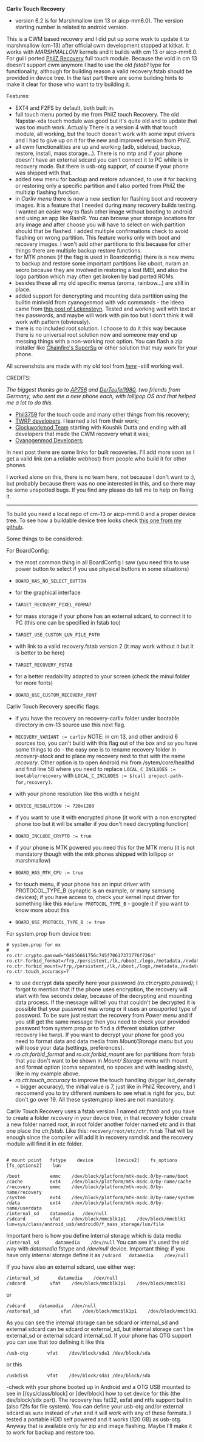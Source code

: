 **Carliv Touch Recovery**

- version 6.2 is for Marshmallow (cm 13 or aicp-mm6.0).
The version starting number is related to android version.

This is a CWM based recovery and I did put up some work to update it to marshmallow (cm-13) after official cwm development stopped at kitkat. It works with *MARSHMALLOW* kernels and it builds with cm 13 or aicp-mm6.0. 
For gui I ported [PhilZ Recovery](http://forum.xda-developers.com/showthread.php?t=2201860) full touch module. 
Because the vold in cm 13 doesn't support cwm anymore I had to use the old *fstab1* type for functionality, although for building reason a valid recovery.fstab should be provided in device tree. In the last part there are some building hints to make it clear for those who want to try building it.

Features:
- EXT4 and F2FS by default, both built in.
- full touch menu ported by me from PhilZ touch Recovery. The old Napstar-xda touch module was good but it's quite old and to update that was too much work. Actually There is a version 4 with that touch module, all working, but the touch doesn't work with some input drivers and I had to give up on it for the new and improved version from PhilZ.
- all cwm functionalities are up and working (adb, sideload, backup, restore, install, mass storage...). There is no mtp and if your phone doesn't have an external sdcard you can't connect it to PC while is in recovery mode. But there is usb-otg support, of course if your phone was shipped with that.
- added new menu for backup and restore advanced, to use it for backing or restoring only a specific partition and I also ported from PhilZ the multizip flashing function.
- in *Carliv menu* there is now a new section for flashing boot and recovery images. It is a feature that I needed during many recovery builds testing. I wanted an easier way to flash other image without booting to android and using an app like RashR. You can browse your storage locations for any image and after choose you will have to select on wich partition should  that be flashed. I added multiple confirmations check to avoid flashing on wrong partition. This feature works only with boot and recovery images. I won't add other partitions to this because for other things there are multiple backup restore functions.
- for MTK phones (if the flag is used in Boardconfig) there is a new menu to backup and restore some important partitions like uboot, nvram an secro because they are involved in restoring a lost IMEI, and also the logo partition which may often get broken by bad ported ROMs.
- besides these all my old specific menus (aroma, rainbow...) are still in place.
- added support for dencrypting and mounting data partition using the builtin minivold from cyanogenmod with vdc commands - the ideea came from [this post of Lekensteyn](http://forum.xda-developers.com/showpost.php?p=47807114&postcount=2). Tested and working well with text ar hex passwords, and maybe will work with pin too but I don't think it will work with pattern (obviously).
- there is no included root solution. I choose to do it this way because there is no universal root solution now and someone may end up messing things with a non-working root option. You can flash a zip installer like [Chainfire's SuperSu](http://forum.xda-developers.com/showthread.php?t=1538053) or other solution that may work for your phone.

All screenshots are made with my old tool from *[here](http://forum.xda-developers.com/android/development/tool-carlivscreenshot-screenshots-t3075992)* -still working well.

CREDITS:

*The biggest thanks go to [AP756](http://forum.xda-developers.com/member.php?u=633509) and [DerTeufel1980](http://forum.xda-developers.com/member.php?u=4196889), two friends from Germany, who sent me a new phone each, with lollipop OS and that helped me a lot to do this.*

- [Phil3759](http://forum.xda-developers.com/member.php?u=4666971) for the touch code and many other things from his recovery;
- [TWRP developers](https://twrp.me/about/). I learned a lot from their work;
- [Clockworkmod Team](https://github.com/CyanogenMod/android_bootable_recovery/tree/cm-11.0) starting with Koushik Dutta and ending with all developers that made the CWM recovery what it was;
- [Cyanogenmod Developers](https://github.com/orgs/CyanogenMod/people);


In next post there are some links for built recoveries. I'll add more soon as I get a valid link (on a reliable webhost) from people who build it for other phones.

I worked alone on this, there is no team here, not because I don't want to :), but probably because there was no one interested in this, and so there may be some unspotted bugs. If you find any please do tell me to help on fixing it.

____

To build you need a local repo of cm-13 or aicp-mm6.0 and a proper device tree. To see how a buildable  device tree looks check [this one from my github](https://github.com/carliv/device_mlais_mx).

Some things to be considered:

For BoardConfig:
- the most common thing in all BoardConfig I saw (you need this to use power button to select if you use physical buttons in some situations)
- `BOARD_HAS_NO_SELECT_BUTTON`

- for the graphical interface
- `TARGET_RECOVERY_PIXEL_FORMAT`

- for mass storage if your phone has an external sdcard, to connect it to PC (this one can be specified in fstab too)
- `TARGET_USE_CUSTOM_LUN_FILE_PATH`

- with link to a valid recovery.fstab version 2 (it may work without it but it is better to be here)
- `TARGET_RECOVERY_FSTAB`

- for a better readability adapted to your screen (check the minui folder for more fonts)
- `BOARD_USE_CUSTOM_RECOVERY_FONT`

Carliv Touch Recovery specific flags:
- if you have the recovery on recovery-carliv folder under bootable directory in cm-13 source use this next flag. 
- `RECOVERY_VARIANT := carliv`
NOTE: in cm 13, and other android 6 sources too, you can't build with this flag out of the box and so you have some things to do - the easy one is to rename recovery folder in *recovery-stock* and to place my recovery next to that with the name *recovery*. Other option is to open Android.mk from /sytem/core/healthd and find line 58 where you need to replace `LOCAL_C_INCLUDES := bootable/recovery` with `LOCAL_C_INCLUDES := $(call project-path-for,recovery)`.

- with your phone resolution like this width x height
- `DEVICE_RESOLUTION := 720x1280`

- if you want to use it with encrypted phone (it work with a non encrypted phone too but it will be smaller if you don't need decrypting function)
- `BOARD_INCLUDE_CRYPTO := true`

- if your phone is MTK powered you need this for the MTK menu (it is not mandatory though with the mtk phones shipped with lollipop or marshmallow)
- `BOARD_HAS_MTK_CPU := true`
 
- for touch menu, if your phone has an input driver with PROTOCOL_TYPE_B (synaptic is an example, or many samsung devices); if you have access to, check your kernel input driver for something like this `#define PROTOCOL_TYPE_B` - google it if you want to know more about this
- `BOARD_USE_PROTOCOL_TYPE_B := true`

For system.prop from device tree:

```
# system.prop for mx
#
ro.ctr.crypto.passwd="64656661756c745f70617373776f7264"
ro.ctr.forbid_format=/frp,/persistent,/lk,/uboot,/logo,/metadata,/nvdata,/nvram,/secro
ro.ctr.forbid_mount=/frp,/persistent,/lk,/uboot,/logo,/metadata,/nvdata,/nvram,/secro
ro.ctr.touch_accuracy=7

```

- to use decrypt data specify here your password *(ro.ctr.crypto.passwd)*; I forgot to mention that if the phone uses encryption, the recovery will start with few seconds delay, because of the decrypting and mounting data process. If the message will tell you that couldn't be decrypted it is possible that your password was wrong or it uses an unsuported type of password. To be sure just restart the recovery from *Power menu* and if you still get the same message then you need to check your provided password from system.prop or to find a different solution (other recovery like twrp). If you want to decrypt your phone for good you need to format data and  data media from *Mount/Storage menu* but you will loose your data (settings, preferences).
- *ro.ctr.forbid_format* and *ro.ctr.forbid_mount* are for partitions from fstab that you don't want to be shown in *Mount/ Storage menu* with mount and format option (coma separated, no spaces and with leading slash), like in my example above.
- *ro.ctr.touch_accuracy* to improve the touch handling (bigger lsd_density = bigger accuracy); the initial value is 7, just like in PhilZ Recovery, and I reccomend you to try different numbers to see what is right for you, but don't go over 19.
All these system.prop lines are not mandatory.

Carliv Touch Recovery uses a fstab version 1 named *ctr.fstab* and you have to create a folder *recovery* in your device tree, in that recovery folder create a new folder named *root*, in root folder another folder named *etc* and in that one place the *ctr.fstab*. Like this:
`recovery/root/etc/ctr.fstab`
That will be enough since the compiler will add it in recovery ramdisk and the recovery module will find it in etc folder.


```

# mount point	fstype    device    	[device2]    fs_options    [fs_options2]    lun

/boot			emmc	/dev/block/platform/mtk-msdc.0/by-name/boot
/cache			ext4	/dev/block/platform/mtk-msdc.0/by-name/cache
/recovery		emmc	/dev/block/platform/mtk-msdc.0/by-name/recovery
/system			ext4	/dev/block/platform/mtk-msdc.0/by-name/system
/data			ext4	/dev/block/platform/mtk-msdc.0/by-name/userdata
/internal_sd	datamedia	/dev/null
/sdcard			vfat	/dev/block/mmcblk1p1	/dev/block/mmcblk1   lun=sys/class/android_usb/android0/f_mass_storage/lun/file

```


Important here is how you define internal storage which is data media
`/internal_sd	   datamedia	/dev/null`
You can see it's  used the old way with *datamedia* fstype and */dev/null* device.
Important thing: if you have only internal storage define it as 
`/sdcard   datamedia	/dev/null`

If you have also an external sdcard, use either way:

```
/internal_sd	   datamedia	/dev/null
/sdcard			vfat	/dev/block/mmcblk1p1	/dev/block/mmcblk1
```

or

```
/sdcard 	datamedia	/dev/null
/external_sd		vfat	/dev/block/mmcblk1p1	/dev/block/mmcblk1
```

As you can see the internal storage can be sdcard or internal_sd and external sdcard can be sdcard or external_sd, but internal storage can't be external_sd or external sdcard internal_sd.
If your phone has OTG support you can use that too defining it like this

`/usb-otg		vfat	/dev/block/sda1	/dev/block/sda`

or this

`/usbdisk		vfat	/dev/block/sda1	/dev/block/sda`

-check with your phone booted up in Android and a OTG USB mounted to see in [/sys/class/block] or [dev/block] how to set device for this (the dev/block/sdx part). 
The recovery has fat32, exfat and ntfs support builtin (also f2fs for file system). You can define your usb-otg and/or external sdcard as `auto` instead of `vfat` and it will work with any of these formats. I tested a portable HDD self powered and it works (120 GB) as usb-otg. Anyway that is available only for zip and image flashing. Maybe I'll make it to work for backup and restore too.
